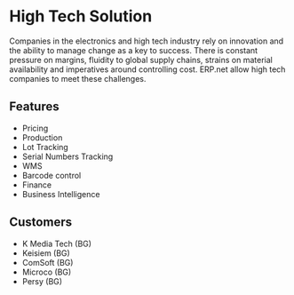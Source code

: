 # High Tech Solution

Companies in the electronics and high tech industry rely on innovation and the ability to manage change as a key to success. There is constant pressure on margins, fluidity to global supply chains, strains on material availability and imperatives around controlling cost. ERP.net allow high tech companies to meet these challenges.


## Features

* Pricing
* Production
* Lot Tracking
* Serial Numbers Tracking
* WMS
* Barcode control
* Finance
* Business Intelligence


## Customers

* K Media Tech (BG)
* Keisiem (BG)
* ComSoft (BG)
* Microco (BG)
* Persy (BG)
